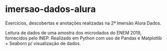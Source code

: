 # imersao-dados-alura
Exercícios, descobertas e anotações realizadas na 2ª Imersão Alura Dados.

Leitura de dados de uma amostra dos microdados do ENEM 2019, fornecidos pelo INEP. Realizado em Python com uso de Pandas e Matplotlib + Seaborn p/ visualização de dados.
